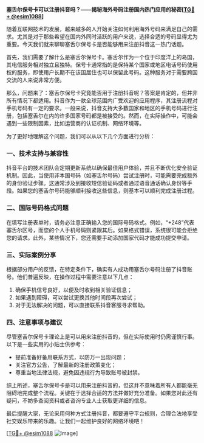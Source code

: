 **塞舌尔保号卡可以注册抖音吗？——揭秘海外号码注册国内热门应用的秘密[[TG💪+ @esim1088](https://t.me/s/esim1088)]**

随着互联网技术的发展，越来越多的人开始关注如何利用海外号码来满足自己的需求。尤其是对于那些希望在国内外同时活跃的用户来说，选择合适的号码显得尤为重要。今天我们就来聊聊塞舌尔保号卡是否能够用来注册抖音这一热门话题。

首先，我们需要了解什么是塞舌尔保号卡。塞舌尔作为一个位于印度洋上的岛国，其电信服务相对独立且独特。保号卡通常指的是保持某个国家或地区电话号码使用权的服务，即使用户长期不在该国居住也可以保留此号码。这种服务对于需要跨国交流的人来说非常方便。

那么，问题来了：塞舌尔保号卡究竟能否用于注册抖音呢？答案是肯定的，但并非所有情况下都适用。抖音作为一款全球范围内广受欢迎的应用程序，其注册流程对手机号码有一定的要求。一般来说，抖音支持大多数国家和地区的手机号码进行注册，包括塞舌尔在内的许多国家号码都是被接受的。然而，在实际操作中，可能会遇到一些限制因素，比如运营商的认证机制、网络环境等。

为了更好地理解这个问题，我们可以从以下几个方面进行分析：

### 一、技术支持与兼容性

抖音平台的技术团队会定期更新系统以确保最佳用户体验，并且不断优化安全验证机制。因此，当使用非本国号码（如塞舌尔号码）尝试注册时，可能需要完成额外的身份验证步骤。这通常涉及到接收短信验证码或者通过语音通话确认身份等手段。如果您的塞舌尔号码能够顺利接收这些信息，则基本可以顺利完成注册过程。

### 二、国际号码格式问题

在填写注册表单时，请务必注意正确输入您的国际号码格式。例如，“+248”代表塞舌尔区号，而您的个人手机号码则紧跟其后。如果格式错误，系统很可能会拒绝您的请求。此外，某些情况下，您还需要手动添加国家代码才能成功提交申请。

### 三、实际案例分享

根据部分用户的反馈，在特定条件下，确实有人成功用塞舌尔号码注册了抖音账号。他们普遍反映，在操作过程中需要注意以下几点：
1. 确保手机信号良好，以便及时收到相关验证信息；
2. 如果遇到障碍，可以尝试更换其他时间段再次尝试；
3. 对于无法解决的问题，可以直接联系抖音客服寻求帮助。

### 四、注意事项与建议

尽管塞舌尔保号卡理论上是可以用来注册抖音的，但在实际使用时仍需谨慎行事。以下是一些实用的小贴士供参考：
- 提前准备好备用联系方式，以防万一出现问题；
- 关注官方公告，了解最新的注册政策变化；
- 尊重当地法律法规，避免因违规行为导致账号被封禁。

综上所述，塞舌尔保号卡是可以用来注册抖音的，但这并不意味着所有人都能毫无阻碍地完成整个流程。关键在于选择合适的方法并做好充分准备。如果您对此还有疑问，不妨多查阅资料或者咨询专业人士获取更详细的信息。

最后提醒大家，无论采用何种方式注册抖音，都要遵守平台规则，合理合法地享受社交娱乐带来的乐趣。让我们一起维护良好的网络环境吧！

[[TG💪+ @esim1088](https://t.me/s/esim1088) ![Image](https://i.postimg.cc/4NQfJmqS/Snipaste-2025-05-13-00-14-12.png)]